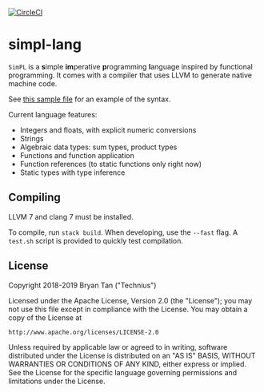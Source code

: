 [![CircleCI](https://circleci.com/gh/Technius/simpl.svg?style=svg)](https://circleci.com/gh/Technius/simpl)

# simpl-lang

`SimPL` is a **s**imple **im**perative **p**rogramming **l**anguage inspired by
functional programming. It comes with a compiler that uses LLVM to generate
native machine code.

See [this sample file](sample.spl) for an example of the syntax.

Current language features:

* Integers and floats, with explicit numeric conversions
* Strings
* Algebraic data types: sum types, product types
* Functions and function application
* Function references (to static functions only right now)
* Static types with type inference

## Compiling

LLVM 7 and clang 7 must be installed. 

To compile, run `stack build`. When developing, use the `--fast` flag. A
`test.sh` script is provided to quickly test compilation.

## License

Copyright 2018-2019 Bryan Tan ("Technius")

Licensed under the Apache License, Version 2.0 (the "License");
you may not use this file except in compliance with the License.
You may obtain a copy of the License at

    http://www.apache.org/licenses/LICENSE-2.0

Unless required by applicable law or agreed to in writing, software
distributed under the License is distributed on an "AS IS" BASIS,
WITHOUT WARRANTIES OR CONDITIONS OF ANY KIND, either express or implied.
See the License for the specific language governing permissions and
limitations under the License.

